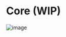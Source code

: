 # Core (WIP)
![image](https://github.com/user-attachments/assets/8f8c774b-0689-47d4-8ef6-d6ec853311ed)













